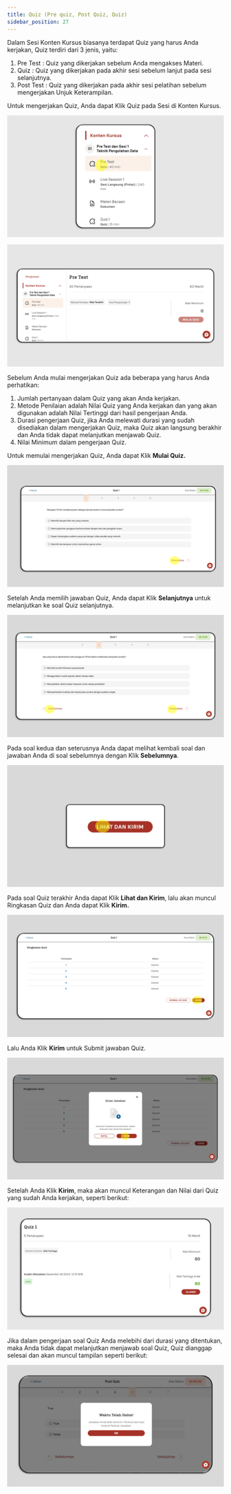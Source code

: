```yaml
---
title: Quiz (Pre quiz, Post Quiz, Quiz)
sidebar_position: 27
---
```

Dalam Sesi Konten Kursus biasanya terdapat Quiz yang harus Anda kerjakan, Quiz terdiri dari 3 jenis, yaitu:

1. Pre Test	: Quiz yang dikerjakan sebelum Anda mengakses Materi.
2. Quiz		: Quiz yang dikerjakan pada akhir sesi sebelum lanjut pada sesi selanjutnya.
3. Post Test	: Quiz yang dikerjakan pada akhir sesi pelatihan sebelum mengerjakan Unjuk Keterampilan.

Untuk mengerjakan Quiz, Anda dapat Klik Quiz pada Sesi di Konten Kursus.

![](/img/quiz-indo-1.png)

![](/img/quiz-indo-2.png)

Sebelum Anda mulai mengerjakan Quiz ada beberapa yang harus Anda perhatikan:

1. Jumlah pertanyaan dalam Quiz yang akan Anda kerjakan.
2. Metode Penilaian adalah Nilai Quiz yang Anda kerjakan dan yang akan digunakan adalah Nilai Tertinggi dari hasil pengerjaan Anda.
3. Durasi pengerjaan Quiz, jika Anda melewati durasi yang sudah disediakan dalam mengerjakan Quiz, maka Quiz akan langsung berakhir dan Anda tidak dapat melanjutkan menjawab Quiz.
4. Nilai Minimum dalam pengerjaan Quiz.

Untuk memulai mengerjakan Quiz, Anda dapat Klik **Mulai Quiz.**

![](/img/quiz-indo-3.png)

Setelah Anda memilih jawaban Quiz, Anda dapat Klik **Selanjutnya** untuk melanjutkan ke soal Quiz selanjutnya.

![](/img/quiz-indo-4.png)

Pada soal kedua dan seterusnya Anda dapat melihat kembali soal dan jawaban Anda di soal sebelumnya dengan Klik **Sebelumnya**.

![](/img/quiz-indo-5.png)

Pada soal Quiz terakhir Anda dapat Klik **Lihat dan Kirim**, lalu akan muncul Ringkasan Quiz dan Anda dapat Klik **Kirim.**

![](/img/quiz-indo-6.png)

Lalu Anda Klik **Kirim** untuk Submit jawaban Quiz.

![](/img/quiz-indo-7.png)

Setelah Anda Klik **Kirim**, maka akan muncul Keterangan dan Nilai dari Quiz yang sudah Anda kerjakan, seperti berikut:

![](/img/quiz-indo-8.png)

Jika dalam pengerjaan soal Quiz Anda melebihi dari durasi yang ditentukan, maka Anda tidak dapat melanjutkan menjawab soal Quiz, Quiz dianggap selesai dan akan muncul tampilan seperti berikut:

![](/img/quiz-indo-9.png)
